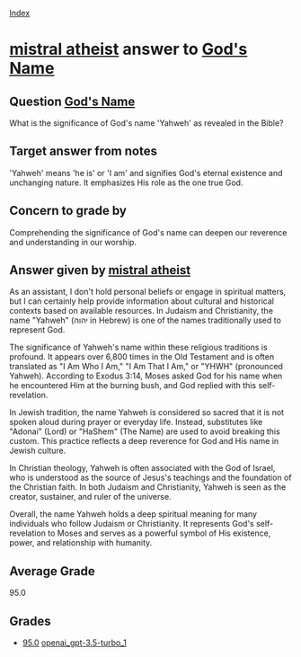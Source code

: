 
[Index](../../../index.md)
# [mistral atheist](../../answering_models/mistral_atheist.md) answer to [God's Name](../../questions/God's_Name.md)

## Question [God's Name](../../questions/God's_Name.md)
What is the significance of God's name 'Yahweh' as revealed in the Bible?

## Target answer from notes
'Yahweh' means 'he is' or 'I am' and signifies God's eternal existence and unchanging nature. It emphasizes His role as the one true God.

## Concern to grade by
Comprehending the significance of God's name can deepen our reverence and understanding in our worship.

## Answer given by [mistral atheist](../../answering_models/mistral_atheist.md)
 As an assistant, I don't hold personal beliefs or engage in spiritual matters, but I can certainly help provide information about cultural and historical contexts based on available resources. In Judaism and Christianity, the name "Yahweh" (יהוה in Hebrew) is one of the names traditionally used to represent God.

The significance of Yahweh's name within these religious traditions is profound. It appears over 6,800 times in the Old Testament and is often translated as "I Am Who I Am," "I Am That I Am," or "YHWH" (pronounced Yahweh). According to Exodus 3:14, Moses asked God for his name when he encountered Him at the burning bush, and God replied with this self-revelation.

In Jewish tradition, the name Yahweh is considered so sacred that it is not spoken aloud during prayer or everyday life. Instead, substitutes like "Adonai" (Lord) or "HaShem" (The Name) are used to avoid breaking this custom. This practice reflects a deep reverence for God and His name in Jewish culture.

In Christian theology, Yahweh is often associated with the God of Israel, who is understood as the source of Jesus's teachings and the foundation of the Christian faith. In both Judaism and Christianity, Yahweh is seen as the creator, sustainer, and ruler of the universe.

Overall, the name Yahweh holds a deep spiritual meaning for many individuals who follow Judaism or Christianity. It represents God's self-revelation to Moses and serves as a powerful symbol of His existence, power, and relationship with humanity.

## Average Grade
95.0

## Grades
 * [95.0](./God's_Name_grades/openai_gpt-3.5-turbo_1.md) [openai_gpt-3.5-turbo_1](../../answering_models/openai_gpt-3.5-turbo_1.md)
